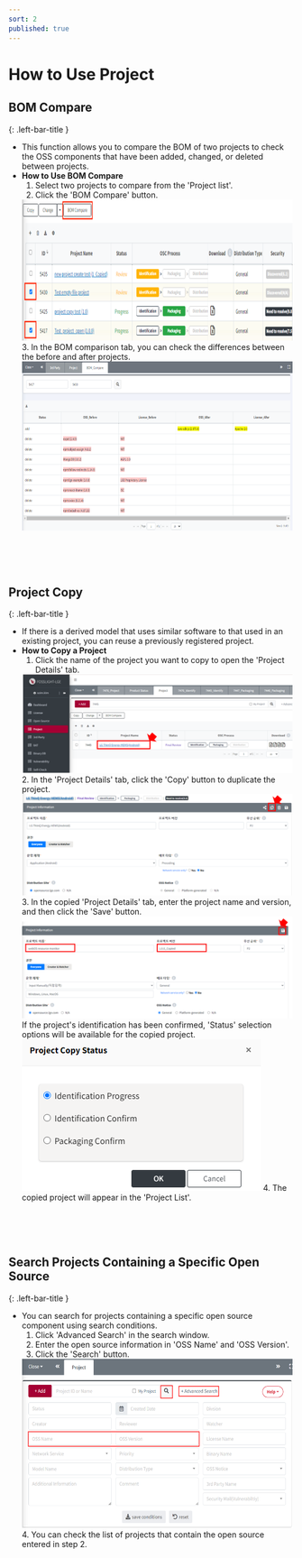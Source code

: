 ```yaml
---
sort: 2
published: true
---
```


# How to Use Project

## BOM Compare
{: .left-bar-title }  
- This function allows you to compare the BOM of two projects to check the OSS components that have been added, changed, or deleted between projects.  
- **How to Use BOM Compare**  
    1. Select two projects to compare from the 'Project list'.    
    2. Click the 'BOM Compare' button.    
   <img src="../../images/project/bom_compare/bom_compare_how.png" width="700px" height="250px" alt="BOMCompare" class="styled-image">  
    3. In the BOM comparison tab, you can check the differences between the before and after projects.    
   <img src="../../images/project/bom_compare/bom_compare_result.png" width="700px" height="300px" alt="BOMCompareResult" class="styled-image">  
<br><br><br>

## Project Copy   
{: .left-bar-title } 
- If there is a derived model that uses similar software to that used in an existing project, you can reuse a previously registered project.  
- **How to Copy a Project**  
    1. Click the name of the project you want to copy to open the 'Project Details' tab.     
    <img src="../../images/project/project_copy/project_copy_1.png" alt="ProjectCopy_1" class="styled-image">     
    2. In the 'Project Details' tab, click the 'Copy' button to duplicate the project.      
    <img src="../../images/project/project_copy/project_copy_2.png" alt="ProjectCopy_2" class="styled-image">     
    3. In the copied 'Project Details' tab, enter the project name and version, and then click the 'Save' button.     
    <img src="../../images/project/project_copy/project_copy_3.png" alt="ProjectCopy_3" class="styled-image">  
    If the project's identification has been confirmed, 'Status' selection options will be available for the copied project.   
    <img src="../../images/project/project_copy/project_copy_4.png" alt="ProjectCopy_4" class="styled-image"> 
    4. The copied project will appear in the 'Project List'.   
<br><br><br>

## Search Projects Containing a Specific Open Source  
{: .left-bar-title }  
- You can search for projects containing a specific open source component using search conditions.     
    1. Click 'Advanced Search' in the search window.    
    2. Enter the open source information in 'OSS Name' and 'OSS Version'.    
    3. Click the 'Search' button.    
    <img src="../../images/project/search/search.png" width="700px" height="300px" alt="Search" class="styled-image">    
    4. You can check the list of projects that contain the open source entered in step 2.    

